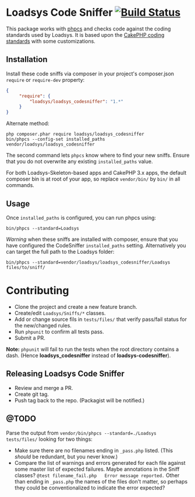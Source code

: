 # Loadsys Code Sniffer [![Build Status](https://travis-ci.org/loadsys/loadsys_codesniffer.png?branch=master)](http://travis-ci.org/loadsys/loadsys_codesniffer)

This package works with [phpcs](http://pear.php.net/manual/en/package.php.php-codesniffer.php)
and checks code against the coding standards used by Loadsys. It is based upon the
[CakePHP coding standards](https://github.com/cakephp/cakephp-codesniffer) with some customizations.


## Installation

Install these code sniffs via composer in your project's composer.json `require` or `require-dev` property:

```json
{
     "require": {
         "loadsys/loadsys_codesniffer": "1.*"
     }
}
```

Alternate method:

	php composer.phar require loadsys/loadsys_codesniffer
	bin/phpcs --config-set installed_paths vendor/loadsys/loadsys_codesniffer

The second command lets `phpcs` know where to find your new sniffs. Ensure that you do not overwrite any existing `installed_paths` value.

For both Loadsys-Skeleton-based apps and CakePHP 3.x apps, the default composer bin is at root of your app, so replace `vendor/bin/` by `bin/` in all commands.


## Usage

Once `installed_paths` is configured, you can run phpcs using:

	bin/phpcs --standard=Loadsys

*Warning* when these sniffs are installed with composer, ensure that you have configured the CodeSniffer `installed_paths` setting. Alternatively you can target the full path to the Loadsys folder:

	bin/phpcs --standard=vendor/loadsys/loadsys_codesniffer/Loadsys files/to/sniff/


# Contributing

* Clone the project and create a new feature branch.
* Create/edit `Loadsys/Sniffs/*` classes.
* Add or change source fils in `tests/files/` that verify pass/fail status for the new/changed rules.
* Run `phpunit` to confirm all tests pass.
* Submit a PR.

**Note:** `phpunit` will fail to run the tests when the root directory contains a dash. (Hence **loadsys_codesniffer** instead of **loadsys-codesniffer**).


## Releasing Loadsys Code Sniffer

* Review and merge a PR.
* Create git tag.
* Push tag back to the repo. (Packagist will be notified.)


## @TODO

Parse the output from `vendor/bin/phpcs --standard=./Loadsys tests/files/` looking for two things:

* Make sure there are no filenames ending in `_pass.php` listed. (This _should_ be redundant, but you never know.)
* Compare the list of warnings and errors generated for each file against some master list of expected failures. Maybe annotations in the Sniff classes? `@test	filename_fail.php	Error message reported.` Other than ending in `_pass.php` the names of the files don't matter, so perhaps they could be conventionalized to indicate the error expected?
